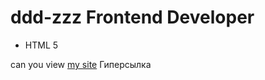 # ddd-zzz Frontend Developer
- HTML 5

can you view [my site](http://deezer13.github.io/ddd-zzz/)
Гиперсылка
